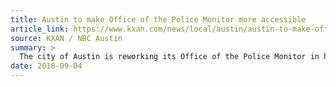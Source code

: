 ```yaml
---
title: Austin to make Office of the Police Monitor more accessible
article_link: https://www.kxan.com/news/local/austin/austin-to-make-office-of-the-police-monitor-more-accessible/1418375137
source: KXAN / NBC Austin
summary: >
  The city of Austin is reworking its Office of the Police Monitor in hopes that more people will bring forward complaints, concerns and any other feedback regarding their interactions with Austin police.
date: 2018-09-04
---
```

